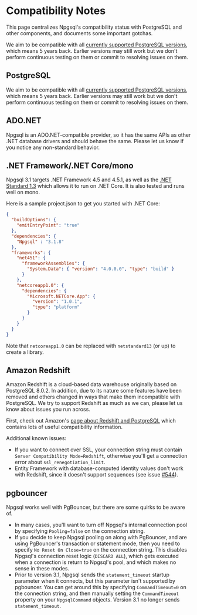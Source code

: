# Compatibility Notes

This page centralizes Npgsql's compatibility status with PostgreSQL and other components,
and documents some important gotchas.

We aim to be compatible with all [currently supported PostgreSQL versions](http://www.postgresql.org/support/versioning/), which means 5 years back.
Earlier versions may still work but we don't perform continuous testing on them or commit to resolving issues on them.

## PostgreSQL

We aim to be compatible with all [currently supported PostgreSQL versions](http://www.postgresql.org/support/versioning/), which means 5 years back.
Earlier versions may still work but we don't perform continuous testing on them or commit to resolving issues on them.

## ADO.NET

Npgsql is an ADO.NET-compatible provider, so it has the same APIs as other .NET database drivers and should behave the same.
Please let us know if you notice any non-standard behavior.

## .NET Framework/.NET Core/mono

Npgsql 3.1 targets .NET Framework 4.5 and 4.5.1, as well as the [.NET Standard 1.3](https://github.com/dotnet/corefx) which allows it
to run on .NET Core. It is also tested and runs well on mono.

Here is a sample project.json to get you started with .NET Core:

```json
{
  "buildOptions": {
    "emitEntryPoint": "true"
  },
  "dependencies": {
    "Npgsql" : "3.1.8"
  },
  "frameworks": {
    "net451": {
      "frameworkAssemblies": {
        "System.Data": { "version": "4.0.0.0", "type": "build" }
      }
    },
    "netcoreapp1.0": {
      "dependencies": {
        "Microsoft.NETCore.App": {
          "version": "1.0.1",
          "type": "platform"
        }
      }
    }
  }
}
```

Note that `netcoreapp1.0` can be replaced with `netstandard13` (or up) to create a library.

## Amazon Redshift

Amazon Redshift is a cloud-based data warehouse originally based on PostgreSQL 8.0.2.
In addition, due to its nature some features have been removed and others changed in ways that make them incompatible with PostgreSQL.
We try to support Redshift as much as we can, please let us know about issues you run across.

First, check out Amazon's [page about Redshift and PostgreSQL](http://docs.aws.amazon.com/redshift/latest/dg/c_redshift-and-postgres-sql.html) which
contains lots of useful compatibility information.

Additional known issues:

* If you want to connect over SSL, your connection string must contain `Server Compatibility Mode=Redshift`, otherwise you'll get a connection
  error about `ssl_renegotiation_limit`.
* Entity Framework with database-computed identity values don't work with Redshift, since it doesn't support sequences
(see issue [#544](https://github.com/npgsql/npgsql/issues/544)).

## pgbouncer

Npgsql works well with PgBouncer, but there are some quirks to be aware of.

* In many cases, you'll want to turn off Npgsql's internal connection pool by specifying `Pooling=false` on the connection string.
* If you decide to keep Npgsql pooling on along with PgBouncer, and are using PgBouncer's transaction or statement mode, then you  need to specify `No Reset On Close=true` on the connection string. This disables Npgsql's connection reset logic (`DISCARD ALL`), which gets executed when a connection is return to Npgsql's pool, and which makes no sense in these modes.
* Prior to version 3.1, Npgsql sends the `statement_timeout` startup parameter when it connects, but this parameter isn't supported by pgbouncer.
  You can get around this by specifying `CommandTimeout=0` on the connection string, and then manually setting the `CommandTimeout`
  property on your `NpgsqlCommand` objects. Version 3.1 no longer sends `statement_timeout`.
